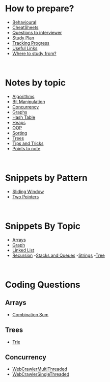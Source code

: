 # How to prepare?
- [Behavioural](https://github.com/donamj/Interview-Prep/blob/main/How%20to%20prepare!/Behavioural.md)
- [CheatSheets](https://github.com/donamj/Interview-Prep/blob/main/How%20to%20prepare!/CheatSheets.md)
- [Questions to interviewer](https://github.com/donamj/Interview-Prep/blob/main/How%20to%20prepare!/Questions%20to%20Interviewer.md)
- [Study Plan](https://github.com/donamj/Interview-Prep/blob/main/How%20to%20prepare!/Study%20Plan.md)
- [Tracking Progress](https://github.com/donamj/Interview-Prep/blob/main/How%20to%20prepare!/Tracking%20Progress.md)
- [Useful Links](https://github.com/donamj/Interview-Prep/blob/main/How%20to%20prepare!/Useful%20Links.md)
- [Where to study from?](https://github.com/donamj/Interview-Prep/blob/main/How%20to%20prepare!/Where%20to%20study%20from.md)

<br/>

# Notes by topic
- [Algorithms](https://github.com/donamj/Interview-Prep/blob/4d1f8b75605817ba01c6273be5402c565fc0d580/Notes%20by%20topic/Algorithms.md)
- [Bit Manipulation](https://github.com/donamj/Interview-Prep/blob/4d1f8b75605817ba01c6273be5402c565fc0d580/Notes%20by%20topic/Bit%20Manipulation.md)
- [Concurrency](https://github.com/donamj/Interview-Prep/blob/4d1f8b75605817ba01c6273be5402c565fc0d580/Notes%20by%20topic/Concurrency.md)
- [Graphs](https://github.com/donamj/Interview-Prep/blob/4d1f8b75605817ba01c6273be5402c565fc0d580/Notes%20by%20topic/Graphs.md)
- [Hash Table](https://github.com/donamj/Interview-Prep/blob/4d1f8b75605817ba01c6273be5402c565fc0d580/Notes%20by%20topic/Hash%20Tables.md)
- [Heaps](https://github.com/donamj/Interview-Prep/blob/4d1f8b75605817ba01c6273be5402c565fc0d580/Notes%20by%20topic/Heaps.md)
- [OOP](https://github.com/donamj/Interview-Prep/blob/4d1f8b75605817ba01c6273be5402c565fc0d580/Notes%20by%20topic/OOP.md)
- [Sorting](https://github.com/donamj/Interview-Prep/blob/4d1f8b75605817ba01c6273be5402c565fc0d580/Notes%20by%20topic/Sorting.md)
- [Trees](https://github.com/donamj/Interview-Prep/blob/4d1f8b75605817ba01c6273be5402c565fc0d580/Notes%20by%20topic/Trees.md)
- [Tips and Tricks](https://github.com/donamj/Interview-Prep/blob/4d1f8b75605817ba01c6273be5402c565fc0d580/Notes%20by%20topic/Tips%20and%20Tricks.md)
- [Points to note](https://github.com/donamj/Interview-Prep/blob/4d1f8b75605817ba01c6273be5402c565fc0d580/Notes%20by%20topic/Points%20To%20Note.md)

<br />

# Snippets by Pattern
- [Sliding Window](https://github.com/donamj/Interview-Prep/blob/main/Snippets%20-%20By%20Pattern/Sliding%20Window.md)
- [Two Pointers](https://github.com/donamj/Interview-Prep/blob/main/Snippets%20-%20By%20Pattern/Two%20Pointers.md)

<br/>

# Snippets By Topic
- [Arrays](https://github.com/donamj/Interview-Prep/blob/main/Snippets%20-%20By%20Topic/Arrays.md)
- [Graph](https://github.com/donamj/Interview-Prep/blob/main/Snippets%20-%20By%20Topic/Graph.md)
- [Linked List](https://github.com/donamj/Interview-Prep/blob/main/Snippets%20-%20By%20Topic/Linked%20List.md)
- [Recursion](https://github.com/donamj/Interview-Prep/blob/main/Snippets%20-%20By%20Topic/Recursion.md)
-[Stacks and Queues]()
-[Strings](https://github.com/donamj/Interview-Prep/blob/main/Snippets%20-%20By%20Topic/Strings.md)
-[Tree](https://github.com/donamj/Interview-Prep/blob/main/Snippets%20-%20By%20Topic/Tree.md)

<br/>

# Coding Questions

## Arrays
- [Combination Sum
](https://github.com/donamj/Interview-Prep/blob/main/Coding%20Questions/Array/CombinationSum.java)

## Trees
- [Trie](https://github.com/donamj/Interview-Prep/blob/main/Coding%20Questions/Tree/Trie.java)

## Concurrency
- [WebCrawlerMultiThreaded](https://github.com/donamj/Interview-Prep/blob/main/Coding%20Questions/Concurrency/WebCrawlerMultiThreaded.java)
- [WebCrawlerSingleThreaded](https://github.com/donamj/Interview-Prep/blob/main/Coding%20Questions/Concurrency/WebCrawlerSingleThreaded.java)